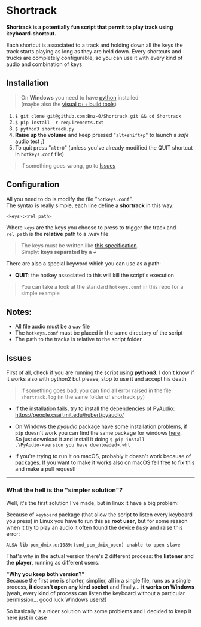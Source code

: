 # Shortrack

**Shortrack is a potentially fun script that permit to play track using keyboard-shortcut.**

Each shortcut is associated to a track and holding down all the keys the track starts playing as long as they are held down.
Every shortcuts and trucks are completely configurable, so you can use it with every kind of audio and combination of keys

## Installation
> On **Windows** you need to have [python](https://www.python.org/downloads/) installed  
> (maybe also the [visual c++ build tools](https://visualstudio.microsoft.com/it/visual-cpp-build-tools/?rr=https%3A%2F%2Fgithub.com%2Fbenfred%2Fimplicit%2Fissues%2F76))

1. `$ git clone git@github.com:Bnz-0/Shortrack.git && cd Shortrack`
2. `$ pip install -r requirements.txt`
3. `$ python3 shortrack.py`
4. **Raise up the volume** and keep pressed "`alt+shift+p`" to launch a _safe_ audio test ;)
5. To quit press "`alt+0`" (unless you've already modified the QUIT shortcut in `hotkeys.conf` file)

> If something goes wrong, go to [Issues](#Issues)

## Configuration
All you need to do is modify the file "`hotkeys.conf`".  
The syntax is really simple, each line define a **shortrack** in this way:

`<keys>:<rel_path>`

Where `keys` are the keys you choose to press to trigger the track and `rel_path` is the **relative** path to a .wav file

> The keys must be written like [this specification](https://github.com/boppreh/keyboard#keyboardparse_hotkeyhotkey).  
> Simply: **keys separated by a _+_**

There are also a special keyword which you can use as a path:
- **QUIT**: the hotkey associated to this will kill the script's execution

> You can take a look at the standard `hotkeys.conf` in this repo for a simple example

## Notes:
- All file audio must be a `wav` file
- The `hotkeys.conf` must be placed in the same directory of the script
- The path to the tracka is relative to the script folder

## Issues
First of all, check if you are running the script using **python3**. I don't know if it works also with python2 but please, stop to use it and accept his death

> If something goes bad, you can find all error raised in the file `shortrack.log` (in the same folder of shortrack.py)

- If the installation fails, try to install the dependencies of PyAudio: https://people.csail.mit.edu/hubert/pyaudio/

- On Windows the _pyaudio_ package have some installation problems, if `pip` doesn't work you can find the same package for windows [here](https://www.lfd.uci.edu/~gohlke/pythonlibs/#pyaudio).  
    So just download it and install it doing `$ pip install .\PyAudio‑<version you have downloaded>.whl`

- If you're trying to run it on macOS, probably it doesn't work because of packages. If you want to make it works also on macOS fell free to fix this and make a pull request!

---

### What the hell is the "simpler solution"?
Well, it's the first solution I've made, but in linux it have a big problem:

Because of `keyboard` package (that allow the script to listen every keyboard you press) in Linux you have to run this as **root user**, but for some reason when it try to play an audio it often found the device _busy_ and raise this error:

`ALSA lib pcm_dmix.c:1089:(snd_pcm_dmix_open) unable to open slave`

That's why in the actual version there's 2 different process: the **listener** and the **player**, running as different users.

**"Why you keep both version?"**\
Because the first one is shorter, simplier, all in a single file, runs as a single process, **it doesn't open any kind socket** and finally... **it works on Windows** (yeah, every kind of process can listen the keyboard without a particular permission... good luck Windows users!)

So basically is a nicer solution with some problems and I decided to keep it here just in case

